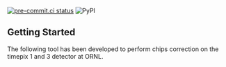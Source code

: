 [![pre-commit.ci status](https://results.pre-commit.ci/badge/github/ornlneutronimaging/timepix_geometry_correction/main.svg)](https://results.pre-commit.ci/latest/github/ornlneutronimaging/timepix_geometry_correction/main)
![PyPI](https://img.shields.io/pypi/v/timepix-geometry-correction)

## Getting Started

The following tool has been developed to perform chips correction on the timepix 1 and 3 detector at ORNL.
